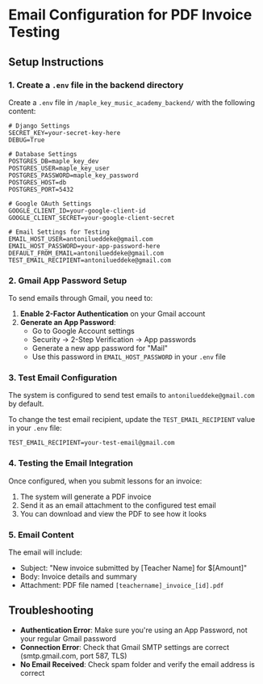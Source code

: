 # Email Configuration for PDF Invoice Testing

## Setup Instructions

### 1. Create a `.env` file in the backend directory

Create a `.env` file in `/maple_key_music_academy_backend/` with the following content:

```env
# Django Settings
SECRET_KEY=your-secret-key-here
DEBUG=True

# Database Settings
POSTGRES_DB=maple_key_dev
POSTGRES_USER=maple_key_user
POSTGRES_PASSWORD=maple_key_password
POSTGRES_HOST=db
POSTGRES_PORT=5432

# Google OAuth Settings
GOOGLE_CLIENT_ID=your-google-client-id
GOOGLE_CLIENT_SECRET=your-google-client-secret

# Email Settings for Testing
EMAIL_HOST_USER=antonilueddeke@gmail.com
EMAIL_HOST_PASSWORD=your-app-password-here
DEFAULT_FROM_EMAIL=antonilueddeke@gmail.com
TEST_EMAIL_RECIPIENT=antonilueddeke@gmail.com
```

### 2. Gmail App Password Setup

To send emails through Gmail, you need to:

1. **Enable 2-Factor Authentication** on your Gmail account
2. **Generate an App Password**:
   - Go to Google Account settings
   - Security → 2-Step Verification → App passwords
   - Generate a new app password for "Mail"
   - Use this password in `EMAIL_HOST_PASSWORD` in your `.env` file

### 3. Test Email Configuration

The system is configured to send test emails to `antonilueddeke@gmail.com` by default.

To change the test email recipient, update the `TEST_EMAIL_RECIPIENT` value in your `.env` file:

```env
TEST_EMAIL_RECIPIENT=your-test-email@gmail.com
```

### 4. Testing the Email Integration

Once configured, when you submit lessons for an invoice:

1. The system will generate a PDF invoice
2. Send it as an email attachment to the configured test email
3. You can download and view the PDF to see how it looks

### 5. Email Content

The email will include:
- Subject: "New invoice submitted by [Teacher Name] for $[Amount]"
- Body: Invoice details and summary
- Attachment: PDF file named `[teachername]_invoice_[id].pdf`

## Troubleshooting

- **Authentication Error**: Make sure you're using an App Password, not your regular Gmail password
- **Connection Error**: Check that Gmail SMTP settings are correct (smtp.gmail.com, port 587, TLS)
- **No Email Received**: Check spam folder and verify the email address is correct
